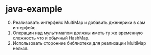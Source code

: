 # java-example

0. Реализовать интерфейс MultiMap и добавить дженерики в сам интерфейс.
1. Операции над мультимапом должны иметь ту же временную сложность что и обычный HashMap.
2. Использовать сторонние библиотеки для реализации MultiMap нельзя.

